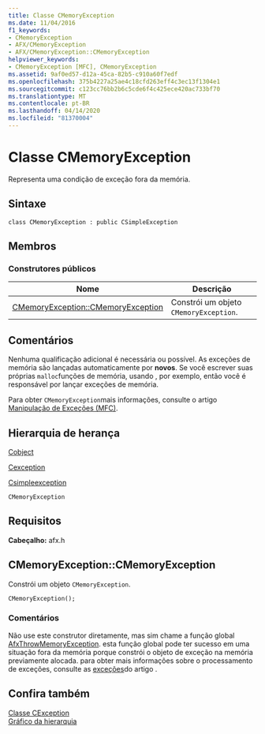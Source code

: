 ```yaml
---
title: Classe CMemoryException
ms.date: 11/04/2016
f1_keywords:
- CMemoryException
- AFX/CMemoryException
- AFX/CMemoryException::CMemoryException
helpviewer_keywords:
- CMemoryException [MFC], CMemoryException
ms.assetid: 9af0ed57-d12a-45ca-82b5-c910a60f7edf
ms.openlocfilehash: 375b4227a25ae4c18cfd263eff4c3ec13f1304e1
ms.sourcegitcommit: c123cc76bb2b6c5cde6f4c425ece420ac733bf70
ms.translationtype: MT
ms.contentlocale: pt-BR
ms.lasthandoff: 04/14/2020
ms.locfileid: "81370004"
---
```

# <a name="cmemoryexception-class"></a>Classe CMemoryException

Representa uma condição de exceção fora da memória.

## <a name="syntax"></a>Sintaxe

```
class CMemoryException : public CSimpleException
```

## <a name="members"></a>Membros

### <a name="public-constructors"></a>Construtores públicos

|Nome|Descrição|
|----------|-----------------|
|[CMemoryException::CMemoryException](#cmemoryexception)|Constrói um objeto `CMemoryException`.|

## <a name="remarks"></a>Comentários

Nenhuma qualificação adicional é necessária ou possível. As exceções de memória são lançadas automaticamente por **novos**. Se você escrever suas próprias `malloc`funções de memória, usando , por exemplo, então você é responsável por lançar exceções de memória.

Para obter `CMemoryException`mais informações, consulte o artigo [Manipulação de Exceções (MFC)](../../mfc/exception-handling-in-mfc.md).

## <a name="inheritance-hierarchy"></a>Hierarquia de herança

[Cobject](../../mfc/reference/cobject-class.md)

[Cexception](../../mfc/reference/cexception-class.md)

[Csimpleexception](../../mfc/reference/csimpleexception-class.md)

`CMemoryException`

## <a name="requirements"></a>Requisitos

**Cabeçalho:** afx.h

## <a name="cmemoryexceptioncmemoryexception"></a><a name="cmemoryexception"></a>CMemoryException::CMemoryException

Constrói um objeto `CMemoryException`.

```
CMemoryException();
```

### <a name="remarks"></a>Comentários

Não use este construtor diretamente, mas sim chame a função global [AfxThrowMemoryException](exception-processing.md#afxthrowmemoryexception). esta função global pode ter sucesso em uma situação fora da memória porque constrói o objeto de exceção na memória previamente alocada. para obter mais informações sobre o processamento de exceções, consulte as [exceções](../exception-handling-in-mfc.md)do artigo .

## <a name="see-also"></a>Confira também

[Classe CException](cexception-class.md)<br/>
[Gráfico da hierarquia](../hierarchy-chart.md)
